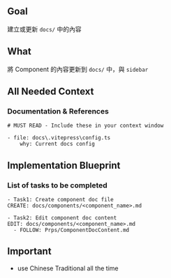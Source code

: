 ## Goal

建立或更新 `docs/` 中的內容

## What

將 Component 的內容更新到 `docs/` 中，與 `sidebar`

## All Needed Context

### Documentation & References

```
# MUST READ - Include these in your context window

- file: docs\.vitepress\config.ts
    why: Current docs config

```

## Implementation Blueprint

### List of tasks to be completed

```
- Task1: Create component doc file
CREATE: docs/components/<component_name>.md

- Task2: Edit component doc content
EDIT: docs/components/<component_name>.md
  - FOLLOW: Prps/ComponentDocContent.md
```

## Important

- use Chinese Traditional all the time
